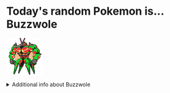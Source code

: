 # Today's random Pokemon is... Buzzwole

![Buzzwole shiny sprite](https://raw.githubusercontent.com/PokeAPI/sprites/master/sprites/pokemon/shiny/794.png)

<details>
<summary>Additional info about Buzzwole</summary>

| srpite type | image |
|------|------|
| back_default | ![Buzzwole back_default sprite](https://raw.githubusercontent.com/PokeAPI/sprites/master/sprites/pokemon/back/794.png) |
| back_shiny | ![Buzzwole back_shiny sprite](https://raw.githubusercontent.com/PokeAPI/sprites/master/sprites/pokemon/back/shiny/794.png) |
| front_default | ![Buzzwole front_default sprite](https://raw.githubusercontent.com/PokeAPI/sprites/master/sprites/pokemon/794.png) | </details>